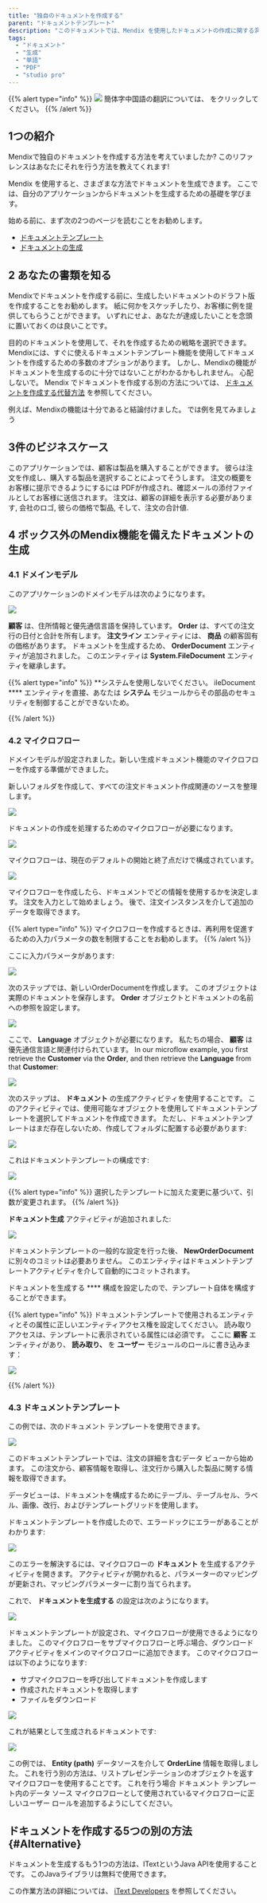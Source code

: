 ```yaml
---
title: "独自のドキュメントを作成する"
parent: "ドキュメントテンプレート"
description: "このドキュメントでは、Mendix を使用したドキュメントの作成に関する洞察を提供します。"
tags:
  - "ドキュメント"
  - "生成"
  - "単語"
  - "PDF"
  - "studio pro"
---
```


{{% alert type="info" %}}
<img src="attachments/chinese-translation/china.png" style="display: inline-block; margin: 0" /> 簡体字中国語の翻訳については、 [<unk> <unk> <unk>](https://cdn.mendix.tencent-cloud.com/documentation/refguide8/creating-your-own-documents.pdf) をクリックしてください。
{{% /alert %}}

## 1つの紹介

Mendixで独自のドキュメントを作成する方法を考えていましたか? このリファレンスはあなたにそれを行う方法を教えてくれます!

Mendix を使用すると、さまざまな方法でドキュメントを生成できます。 ここでは、自分のアプリケーションからドキュメントを生成するための基礎を学びます。

始める前に、まず次の2つのページを読むことをお勧めします。

* [ドキュメントテンプレート](ドキュメントテンプレート)
* [ドキュメントの生成](generate-document)

## 2 あなたの書類を知る

Mendixでドキュメントを作成する前に、生成したいドキュメントのドラフト版を作成することをお勧めします。 紙に何かをスケッチしたり、お客様に例を提供してもらうことができます。 いずれにせよ、あなたが達成したいことを念頭に置いておくのは良いことです。

目的のドキュメントを使用して、それを作成するための戦略を選択できます。 Mendixには、すぐに使えるドキュメントテンプレート機能を使用してドキュメントを作成するための多数のオプションがあります。 しかし、Mendixの機能がドキュメントを生成するのに十分ではないことがわかるかもしれません。 心配しないで。 Mendix でドキュメントを作成する別の方法については、 [ドキュメントを作成する代替方法](#Alternative) を参照してください。

例えば、Mendixの機能は十分であると結論付けました。 では例を見てみましょう

## 3件のビジネスケース

このアプリケーションでは、顧客は製品を購入することができます。 彼らは注文を作成し、購入する製品を選択することによってそうします。 注文の概要をお客様に提示できるようにするには PDFが作成され、確認メールの添付ファイルとしてお客様に送信されます。 注文は、顧客の詳細を表示する必要があります, 会社のロゴ, 彼らの価格で製品, そして、注文の合計値.

## 4 ボックス外のMendix機能を備えたドキュメントの生成

### 4.1 ドメインモデル

このアプリケーションのドメインモデルは次のようになります。

![](attachments/core/2018-02-28_16-37-25.png)

**顧客** は、住所情報と優先通信言語を保持しています。 **Order** は、すべての注文行の日付と合計を所有します。 **注文ライン** エンティティには、 **商品** の顧客固有の価格があります。 ドキュメントを生成するため、 **OrderDocument** エンティティが追加されました。 このエンティティは **System.FileDocument** エンティティを継承します。

{{% alert type="info" %}}
**システムを使用しないでください。 ileDocument **** エンティティを直接、あなたは **システム** モジュールからその部品のセキュリティを制御することができないため。 </p>
{{% /alert %}}

### 4.2 マイクロフロー

ドメインモデルが設定されました。新しい生成ドキュメント機能のマイクロフローを作成する準備ができました。

新しいフォルダを作成して、すべての注文ドキュメント作成関連のソースを整理します。

![](attachments/core/2018-02-28_17-02-05.png)

ドキュメントの作成を処理するためのマイクロフローが必要になります。

![](attachments/core/2018-02-28_17-04-03.png)

マイクロフローは、現在のデフォルトの開始と終了点だけで構成されています。

![](attachments/core/2018-02-28_16-30-18.png)

マイクロフローを作成したら、ドキュメントでどの情報を使用するかを決定します。 注文を入力として始めましょう。 後で、注文インスタンスを介して追加のデータを取得できます。

{{% alert type="info" %}}
マイクロフローを作成するときは、再利用を促進するための入力パラメータの数を制限することをお勧めします。
{{% /alert %}}

ここに入力パラメータがあります:

![](attachments/core/2018-02-28_16-32-33.png)

次のステップでは、新しいOrderDocumentを作成します。 このオブジェクトは実際のドキュメントを保存します。 **Order** オブジェクトとドキュメントの名前への参照を設定します。

![](attachments/core/2018-02-28_16-52-43.png)

ここで、 **Language** オブジェクトが必要になります。 私たちの場合、 **顧客** は優先通信言語と関連付けられています。 In our microflow example, you first retrieve the **Customer** via the **Order**, and then retrieve the **Language** from that **Customer**:

![](attachments/core/2018-02-28_16-58-54.png)

次のステップは、 **ドキュメント** の生成アクティビティを使用することです。 このアクティビティでは、使用可能なオブジェクトを使用してドキュメントテンプレートを選択してドキュメントを作成できます。 ただし、ドキュメントテンプレートはまだ存在しないため、作成してフォルダに配置する必要があります:

![](attachments/core/2018-02-28_17-06-53.png)

これはドキュメントテンプレートの構成です:

![](attachments/core/2018-03-01_13-03-55.png)

{{% alert type="info" %}}
選択したテンプレートに加えた変更に基づいて、引数が変更されます。
{{% /alert %}}

**ドキュメント生成** アクティビティが追加されました:

![](attachments/core/2018-03-01_13-06-33.png)

ドキュメントテンプレートの一般的な設定を行った後、 **NewOrderDocument** に別々のコミットは必要ありません。 このエンティティはドキュメントテンプレートアクティビティを介して自動的にコミットされます。

ドキュメントを生成する **** 構成を設定したので、テンプレート自体を構成することができます。

{{% alert type="info" %}}
ドキュメントテンプレートで使用されるエンティティとその属性に正しいエンティティアクセス権を設定してください。 読み取りアクセスは、テンプレートに表示されている属性には必須です。 ここに **顧客** エンティティがあり、 **読み取り、** を **ユーザー** モジュールのロールに書き込みます：

![](attachments/core/2018-03-01_13-12-28.png)

{{% /alert %}}

### 4.3 ドキュメントテンプレート

この例では、次のドキュメント テンプレートを使用できます。

![](attachments/core/2018-03-01_14-05-07.png)

このドキュメントテンプレートでは、注文の詳細を含むデータ ビューから始めます。 この注文から、顧客情報を取得し、注文行から購入した製品に関する情報を取得できます。

データビューは、ドキュメントを構成するためにテーブル、テーブルセル、ラベル、画像、改行、およびテンプレートグリッドを使用します。

ドキュメントテンプレートを作成したので、エラードックにエラーがあることがわかります:

![](attachments/core/2018-03-01_14-08-48.png)

このエラーを解決するには、マイクロフローの **ドキュメント** を生成するアクティビティを開きます。 アクティビティが開かれると、パラメーターのマッピングが更新され、マッピングパラメーターに割り当てられます。

これで、 **ドキュメントを生成する** の設定は次のようになります。

![](attachments/core/2018-03-01_14-12-03.png)

ドキュメントテンプレートが設定され、マイクロフローが使用できるようになりました。 このマイクロフローをサブマイクロフローと呼ぶ場合、ダウンロードアクティビティをメインのマイクロフローに追加できます。 このマイクロフローは以下のようになります:

* サブマイクロフローを呼び出してドキュメントを作成します
* 作成されたドキュメントを取得します
* ファイルをダウンロード

![](attachments/core/2018-03-01_14-21-38.png)

これが結果として生成されるドキュメントです:

![](attachments/how-to-create-your-own-documents/15_Result.png)

この例では、 **Entity (path)** データソースを介して **OrderLine** 情報を取得しました。 これを行う別の方法は、リストプレゼンテーションのオブジェクトを返すマイクロフローを使用することです。 これを行う場合 ドキュメント テンプレート内のデータ ソース マイクロフローとして使用されているマイクロフローに正しいユーザー ロールを追加するようにしてください。

## ドキュメントを作成する5つの別の方法 {#Alternative}

ドキュメントを生成するもう1つの方法は、ITextというJava APIを使用することです。 このJavaライブラリは無料で使用できます。

この作業方法の詳細については、 [iText Developers](http://developers.itextpdf.com/developers-home) を参照してください。

